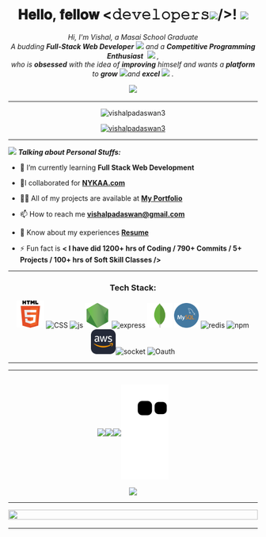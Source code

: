 <!-- Hello Message -->
<h1 align="center">
  𝐇𝐞𝐥𝐥𝐨, 𝐟𝐞𝐥𝐥𝐨𝐰 <𝚍𝚎𝚟𝚎𝚕𝚘𝚙𝚎𝚛𝚜<img src="assets/gifs/Earth.gif" width="24px">/>! <img src="assets/gifs/Hi.gif" width="30px">
</h1>

<!-- About -->
<p align="center">
  <em>
    Hi, I'm Vishal, a Masai School Graduate <br>
    A budding <b>Full-Stack Web Developer</b> <img src="assets/gifs/Developer.gif" width="30px"> and a <b>Competitive Programming Enthusiast</b>&nbsp;                  <img src="assets/gifs/Designer.gif" width="36px">&nbsp,<br>who is <b>obsessed</b>
    with the idea of <b>improving</b> himself and wants a <b>platform</b> to 
    <b>grow</b> <img src="assets/gifs/Rocket.gif" width="18px">and 
    <b>excel</b> <img src="assets/gifs/Medal.gif" width="20px">&nbsp.
  </em>
</p>

<!-- Coder Uncle Pic -->
<div id="header" align="center">
<img src="https://media.giphy.com/media/hJtJcHjCYPN2o/giphy.gif" width="800"/>
</div>

<!-- Trophies -->
<hr>
<p align="center"> <img src="https://komarev.com/ghpvc/?username=abhishek1494k&label=Profile%20views&color=0e75b6&style=flat" alt="vishalpadaswan3" /> </p>
<!-- <p align="center"> <a href="https://twitter.com/abhishek1494k" target="blank"><img src="https://img.shields.io/twitter/follow/abhishek1494k?logo=twitter&style=for-the-badge" alt="abhishek1494k" /></a> </p> -->
<p align="center"> <a href="#"><img src="https://github-profile-trophy.vercel.app/?username=vishalpadaswan3&theme=monokai" alt="vishalpadaswan3" /></a> </p>
<hr>

  <img src="assets/gifs/star.gif" width="30px">&nbsp;***Talking about Personal Stuffs:***

<!-- - 🔭 I’m currently working on [HomeDecor.com](https://github.com/abhishek1494k/valid-morning-8854) -->

- 🌱 I’m currently learning **Full Stack Web Development**

- 👯I collaborated for **[NYKAA.com](https://github.com/vishalpadaswan3/slick-art-7157)**

- 👨‍💻 All of my projects are available at **[My Portfolio](https://vishalpadaswan3.github.io/)**

<!-- - 💬 Ask me about **NodeJS, ExpressJS, MongoDB, JavaScript, CSS3, HTML5** -->

- 📫 How to reach me **vishalpadaswan@gmail.com**

- 📄 Know about my experiences **<a href="https://drive.google.com/file/d/15CTVzRjLYV5Wz-K3_MbijdmL2joEGZO3/view?usp=sharing">Resume</a>**

- ⚡ Fun fact is **< I have did 1200+ hrs of Coding / 790+ Commits / 5+ Projects / 100+ hrs of Soft Skill Classes />**
<hr>

<!---------------------------------------------------------------------------------------------------------------------- ISSUE -->
<!--  <p align="center">
 <i><h3 align="center">Tech Stacks:</h3></i>
 <div align="center">
   
 [![My Skills](https://skillicons.dev/icons?i=html,css,js,react,nodejs,express,mongodb,mysql,redis)](https://skillicons.dev)
   
</div>
 </p> -->

<h3 align="center">Tech Stack:</h3>
<p align = "center">
<img src="https://github.com/PrinceCorwin/Useful-tech-icons/blob/main/images/HTML.png" alt="html" width="55" height="55"/>
<img src="https://user-images.githubusercontent.com/25181517/183898674-75a4a1b1-f960-4ea9-abcb-637170a00a75.png" alt="CSS" width="50" height="55"/>
<img src="https://user-images.githubusercontent.com/25181517/117447155-6a868a00-af3d-11eb-9cfe-245df15c9f3f.png" alt="js" width="50" height="50"/>
<!--   <img src="https://raw.githubusercontent.com/tandpfun/skill-icons/59059d9d1a2c092696dc66e00931cc1181a4ce1f/icons/TypeScript.svg" alt="ts" width="50" height="50"/> -->
<!-- <img src="https://user-images.githubusercontent.com/25181517/183897015-94a058a6-b86e-4e42-a37f-bf92061753e5.png" alt="react" width="50" height="50"/> -->
<!--   <img src="https://raw.githubusercontent.com/PrinceCorwin/Useful-tech-icons/main/images/Chakra.png" alt="chakraui" width="50" height="50"/> -->
<img src="https://raw.githubusercontent.com/PrinceCorwin/Useful-tech-icons/main/images/nodejs.png" alt="nodejs" width="50" height="50"/>
<img src="https://res.cloudinary.com/kc-cloud/images/f_auto,q_auto/v1651772163/expressjslogo/expressjslogo.webp?_i=AA" alt="express" width="50" height="50"/>
 <img src="https://raw.githubusercontent.com/PrinceCorwin/Useful-tech-icons/main/images/mongodb-leaf.png" alt="mongo" width="50" height="50"/> 
<img src="https://raw.githubusercontent.com/PrinceCorwin/Useful-tech-icons/main/images/mysql-logo.png" alt="mysql" width="50" height="50"/>
<img src="https://user-images.githubusercontent.com/25181517/182884894-d3fa6ee0-f2b4-4960-9961-64740f533f2a.png" alt="redis" width="50" height="50"/>
<img src="https://user-images.githubusercontent.com/25181517/121401671-49102800-c959-11eb-9f6f-74d49a5e1774.png" alt="npm" width="50" height="50"/>
<img src="https://raw.githubusercontent.com/tandpfun/skill-icons/59059d9d1a2c092696dc66e00931cc1181a4ce1f/icons/AWS-Dark.svg" alt="aws" width="50" height="50"/><img src="https://upload.wikimedia.org/wikipedia/commons/thumb/9/96/Socket-io.svg/240px-Socket-io.svg.png" alt="socket" width="50" height="50"/>
  <img src="https://upload.wikimedia.org/wikipedia/commons/thumb/d/d2/Oauth_logo.svg/1024px-Oauth_logo.svg.png" alt="Oauth" width="50" height="50"/>
</p>
<hr>

<hr>
<div align="center" style="display: flex; align-items: center; justify-content: center;">
  <p><a href="https://github.com/anuraghazra/github-readme-stats">
  <img align="center" src="https://github-readme-streak-stats.herokuapp.com?user=abhishek1494k&theme=radical&mode=weekly" />
  </a></p>
  <p><a href="https://github.com/anuraghazra/convoychat">
  <img align="center" src="https://github-readme-stats.vercel.app/api?username=vishalpadaswan3&show_icons=true&theme=radical" />
  </a></p>
  <p><a href="https://github.com/anuraghazra/convoychat">
  <img align="center" src="https://github-readme-stats.vercel.app/api/top-langs/?username=vishalpadaswan3&theme=radical" />
  </a></p>
<!--   <p><a href="https://github.com/anuraghazra/convoychat">
  <img align="center" src="https://github-profile-summary-cards.vercel.app/api/cards/profile-details?username=abhishek1494k&theme=radical" />
  </a></p> -->
    <p><a href="https://github.com/anuraghazra/convoychat">
  <img align="center" src="https://github.com/abhishek1494k/abhishek1494k/blob/output/github-contribution-grid-snake.svg" />
  </a></p>
</div>


<!-- Footer -->
<div align="center"><img align="center" src="https://www.sarvika.com/wp-content/uploads/2021/03/Backend-Developer-Python-GIF-Dribble.gif" width="70%"  /></div>
<hr>
<img src="https://semidotinfotech.com/blog/wp-content/uploads/2018/09/What-is-a-Full-Stack-Web-Developer-and-why-you-need-it.jpg" text-align="center" width="100%" height="50%">
<hr>
